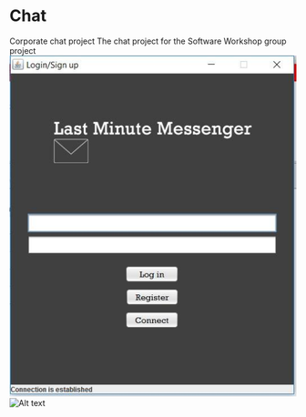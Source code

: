 # Chat
Corporate chat project
The chat project for the Software Workshop group project
![Alt text](/screenshot_1.jpg)
![Alt text](https://drive.google.com/open?id=1AeI8KjZ_E2MtrdA2Ld2T34ZfDjBeY4I9)
